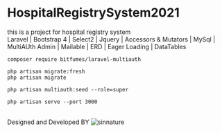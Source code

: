 # HospitalRegistrySystem2021
this is a project for hospital registry system  <br>
Laravel | Bootstrap 4 | Select2 | Jquery | Accessors & Mutators | MySql | MultiAUth Admin | Mailable | ERD | Eager Loading | DataTables
```
composer require bitfumes/laravel-multiauth
```
```
php artisan migrate:fresh
php artisan migrate
```
```
php artisan multiauth:seed --role=super
```
```
php artisan serve --port 3000
```

<br>Designed and Developed BY 
![sinnature](https://user-images.githubusercontent.com/43786423/120041270-c4084300-c029-11eb-80b4-8be1374d6ac6.png)
